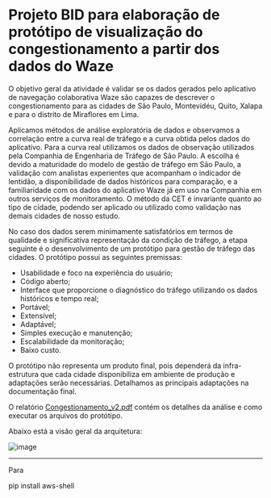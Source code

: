 # Projeto BID para elaboração de protótipo de visualização do congestionamento a partir dos dados do Waze

O objetivo geral da atividade é validar se os dados gerados pelo aplicativo de navegação colaborativa Waze são capazes de descrever o congestionamento para as cidades de  São Paulo, Montevidéu, Quito, Xalapa e para o distrito de Miraflores em Lima.

Aplicamos métodos de análise exploratória de dados e observamos a correlação entre a curva real de tráfego e a curva obtida pelos dados do aplicativo. Para a curva real utilizamos os dados de observação utilizados pela Companhia de Engenharia de Tráfego de São Paulo. A escolha é devido a maturidade do modelo de gestão de tráfego em São Paulo, a validação com analistas experientes que acompanham o indicador de lentidão, a disponibilidade de dados históricos para comparação, e a familiaridade com os dados do aplicativo Waze já em uso na Companhia em outros serviços de monitoramento. O método da CET é invariante quanto ao tipo de cidade, podendo ser aplicado ou utilizado como validação nas demais cidades de nosso estudo.

No caso dos dados serem minimamente satisfatórios em termos de qualidade e significativa representação da condição de tráfego, a etapa seguinte é o desenvolvimento de um protótipo para gestão de tráfego das cidades. O protótipo possui as seguintes premissas:

* Usabilidade e foco na experiência do usuário;
* Código aberto;
* Interface que proporcione o diagnóstico do tráfego utilizando os dados históricos e tempo real;
* Portável;
* Extensível;
* Adaptável;
* Simples execução e manutenção;
* Escalabilidade da monitoração;
* Baixo custo.

O protótipo não representa um produto final, pois dependerá da infra-estrutura que cada cidade disponibiliza em ambiente de produção e adaptações serão necessárias. Detalhamos as principais adaptações na documentação final.

O relatório [Congestionamento_v2.pdf](https://github.com/diluisi/BID/blob/main/Congestionamento_v2.pdf) contém os detalhes da análise e como executar os arquivos do protótipo.

Abaixo está a visão geral da arquitetura:

![image](https://user-images.githubusercontent.com/6492834/125698215-cc2f93e2-eb5b-41ad-8bb4-6500df0480d2.png)

------

Para


 pip install aws-shell


